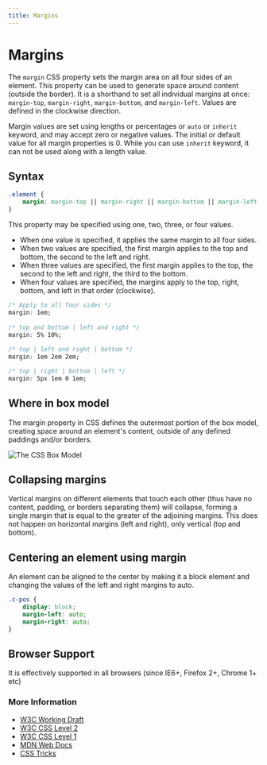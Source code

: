 ```yaml
---
title: Margins
---
```

# Margins

The `margin` CSS property sets the margin area on all four sides of an element. This property can be used to generate space around content (outside the border). It is a shorthand to set all individual margins at once: `margin-top`, `margin-right`, `margin-bottom`, and `margin-left`. Values are defined in the clockwise direction.

Margin values are set using lengths or percentages or `auto` or `inherit` keyword, and may accept zero or negative values. The initial or default value for all margin properties is 0. While you can use `inherit` keyword, it can not be used along with a length value.

## Syntax
```css
.element {
    margin: margin-top || margin-right || margin-bottom || margin-left;
}
```

This property may be specified using one, two, three, or four values.
- When one value is specified, it applies the same margin to all four sides.
- When two values are specified, the first margin applies to the top and bottom, the second to the left and right.
- When three values are specified, the first margin applies to the top, the second to the left and right, the third to the bottom.
- When four values are specified, the margins apply to the top, right, bottom, and left in that order (clockwise).

```css
/* Apply to all four sides */
margin: 1em;
  
/* top and bottom | left and right */
margin: 5% 10%;
  
/* top | left and right | bottom */
margin: 1em 2em 2em;

/* top | right | bottom | left */
margin: 5px 1em 0 1em;
```

## Where in box model
The margin property in CSS defines the outermost portion of the box model, creating space around an element's content, outside of any defined paddings and/or borders.

![The CSS Box Model](https://www.w3.org/TR/CSS2/images/boxdim.png "CSS Box Model Diagram")

## Collapsing margins
Vertical margins on different elements that touch each other (thus have no content, padding, or borders separating them) will collapse, forming a single margin that is equal to the greater of the adjoining margins. This does not happen on horizontal margins (left and right), only vertical (top and bottom).

## Centering an element using margin
An element can be aligned to the center by making it a block element and changing the values of the left and right margins to auto.

```css
.c-pos {
    display: block;
    margin-left: auto;
    margin-right: auto;
}
```


## Browser Support
It is effectively supported in all browsers (since IE6+, Firefox 2+, Chrome 1+ etc)

### More Information
- <a href='https://www.w3.org/TR/css3-box/#the-margin' target='_blank' rel='nofollow'>W3C Working Draft</a>
- <a href='https://www.w3.org/TR/CSS2/box.html#propdef-margin' target='_blank' rel='nofollow'>W3C CSS Level 2</a>
- <a href='https://www.w3.org/TR/CSS1/#margin' target='_blank' rel='nofollow'>W3C CSS Level 1</a>
- <a href='https://developer.mozilla.org/en-US/docs/Web/CSS/margin' target='_blank' rel='nofollow'>MDN Web Docs</a>
- <a href='https://css-tricks.com/almanac/properties/m/margin/' target='_blank' rel='nofollow'>CSS Tricks</a>

